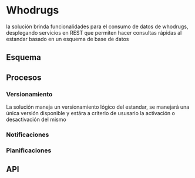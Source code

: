 # Whodrugs

la solución brinda funcionalidades para el consumo de datos de whodrugs, desplegando servicios en REST que permiten hacer consultas rápidas al estandar basado en un esquema de base de datos

## Esquema

## Procesos 

### Versionamiento

La solución maneja un versionamiento lógico del estandar, se manejará una única versión disponible y estára a criterio de ususario la activación o desactivación del mismo

### Notificaciones

### Planificaciones

## API